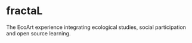 # fractaL
The EcoArt experience integrating ecological studies, social participation and open source learning.
